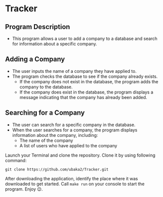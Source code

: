 # Tracker

## Program Description
* This program allows a user to add a company to a database and search for information about a specific company.

## Adding a Company
* The user inputs the name of a company they have applied to.
* The program checks the database to see if the company already exists.
  * If the company does not exist in the database, the program adds the company to the database.
  * If the company does exist in the database, the program displays a message indicating that the company has already been added.

## Searching for a Company
* The user can search for a specific company in the database. 
* When the user searches for a company, the program displays information about the company, including:
  * The name of the company
  * A list of users who have applied to the company


Launch your Terminal and clone the repository. Clone it by using following command: 
```
git clone https://github.com/ubaka2/Tracker.git
```
After downloading the application, identify the place where it was downloaded to get started.
Call ```make run``` on your console to start the program. Enjoy 😉.

